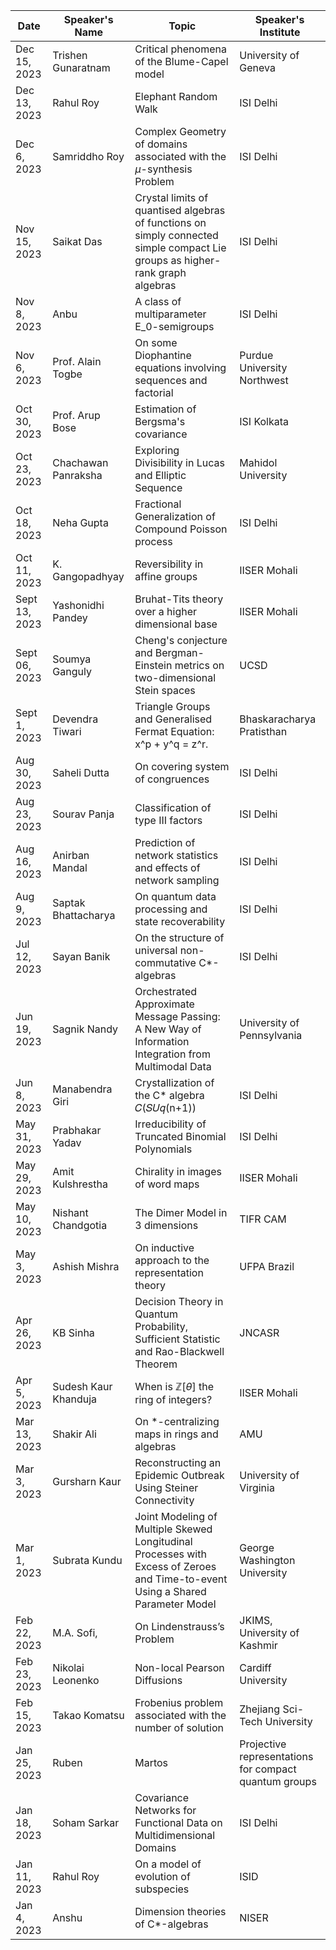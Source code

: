 | Date|Speaker's Name |Topic |Speaker's Institute |
|-----|----------------|--------|---------------------|
|Dec 15, 2023  |Trishen Gunaratnam |Critical phenomena of the Blume-Capel model |University of Geneva|
|Dec 13, 2023 |Rahul Roy |Elephant Random Walk |ISI Delhi | 
|Dec 6, 2023 |Samriddho Roy|Complex Geometry of domains associated with the $\mu$-synthesis Problem|ISI Delhi |
|Nov 15, 2023 |Saikat Das|Crystal limits of quantised algebras of functions on simply connected simple compact Lie groups as higher-rank graph algebras|ISI Delhi |
|Nov 8, 2023 |Anbu |A class of multiparameter E_0-semigroups|ISI Delhi |
|Nov 6, 2023 |Prof. Alain Togbe|On some Diophantine equations involving sequences and factorial|Purdue University Northwest |
|Oct 30, 2023 |Prof. Arup Bose|Estimation of Bergsma's covariance|ISI Kolkata |
|Oct 23, 2023 |Chachawan Panraksha|Exploring Divisibility in Lucas and Elliptic Sequence|Mahidol University |
|Oct 18, 2023 |Neha Gupta|Fractional Generalization of Compound Poisson process|ISI Delhi |
|Oct 11, 2023 |K. Gangopadhyay|Reversibility in affine groups|IISER Mohali |
|Sept 13, 2023 |Yashonidhi Pandey|Bruhat-Tits theory over a higher dimensional base|IISER Mohali |
|Sept 06, 2023 |Soumya Ganguly|Cheng's conjecture and Bergman-Einstein metrics on two-dimensional Stein spaces|UCSD |
|Sept 1, 2023 |Devendra Tiwari|Triangle Groups and Generalised Fermat Equation: x^p + y^q = z^r.|Bhaskaracharya Pratisthan |
|Aug 30, 2023 |Saheli Dutta|On covering system of congruences|ISI Delhi |
|Aug 23, 2023 |Sourav Panja|Classification of type III factors|ISI Delhi |
|Aug 16, 2023 |Anirban Mandal|Prediction of network statistics and effects of network sampling|ISI Delhi |
|Aug 9, 2023 |Saptak Bhattacharya|On quantum data processing and state recoverability|ISI Delhi |
|Jul 12, 2023 |Sayan Banik|On the structure of universal non-commutative C*-algebras|ISI Delhi |
|Jun 19, 2023 |Sagnik Nandy|Orchestrated Approximate Message Passing: A New Way of Information Integration from Multimodal Data|University of Pennsylvania |
|Jun 8, 2023 |Manabendra Giri|Crystallization of the C* algebra 𝐶(𝑆𝑈𝑞(n+1))|ISI Delhi |
|May 31, 2023 |Prabhakar Yadav|Irreducibility of Truncated Binomial Polynomials|ISI Delhi |
|May 29, 2023 |Amit Kulshrestha|Chirality in images of word maps|IISER Mohali |
|May 10, 2023 |Nishant Chandgotia|The Dimer Model in 3 dimensions|TIFR CAM |
|May 3, 2023 |Ashish Mishra|On inductive approach to the representation theory|UFPA Brazil |
|Apr 26, 2023 |KB Sinha|Decision Theory in Quantum Probability, Sufficient Statistic and Rao-Blackwell Theorem|JNCASR |
|Apr 5, 2023 |Sudesh Kaur Khanduja|When is $\mathbb Z[\theta]$ the ring of integers?|IISER Mohali |
|Mar 13, 2023 |Shakir Ali|On *-centralizing maps in rings and algebras|AMU |
|Mar 3, 2023 |Gursharn Kaur|Reconstructing an Epidemic Outbreak Using Steiner Connectivity|University of Virginia |
|Mar 1, 2023 |Subrata Kundu|Joint Modeling of Multiple Skewed Longitudinal Processes with Excess of Zeroes and Time-to-event Using a Shared Parameter Model|George Washington University |
|Feb 22, 2023 |M.A. Sofi,|On Lindenstrauss’s Problem|JKIMS, University of Kashmir |
|Feb 23, 2023 |Nikolai Leonenko|Non-local Pearson Diffusions|Cardiff University |
|Feb 15, 2023 |Takao Komatsu|Frobenius problem associated with the number of solution|Zhejiang Sci-Tech University |
|Jan 25, 2023 |Ruben |Martos|Projective representations for compact quantum groups|Univ. Lille |
|Jan 18, 2023 |Soham Sarkar|Covariance Networks for Functional Data on Multidimensional Domains|ISI Delhi |
|Jan 11, 2023 |Rahul Roy|On a model of evolution of subspecies|ISID |
|Jan 4, 2023 |Anshu|Dimension theories of C*-algebras|NISER |

